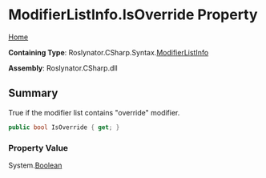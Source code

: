 <a name="_top"></a>

# ModifierListInfo\.IsOverride Property

[Home](../../../../../README.md#_top)

**Containing Type**: Roslynator\.CSharp\.Syntax\.[ModifierListInfo](../README.md#_top)

**Assembly**: Roslynator\.CSharp\.dll

## Summary

True if the modifier list contains "override" modifier\.

```csharp
public bool IsOverride { get; }
```

### Property Value

System\.[Boolean](https://docs.microsoft.com/en-us/dotnet/api/system.boolean)

